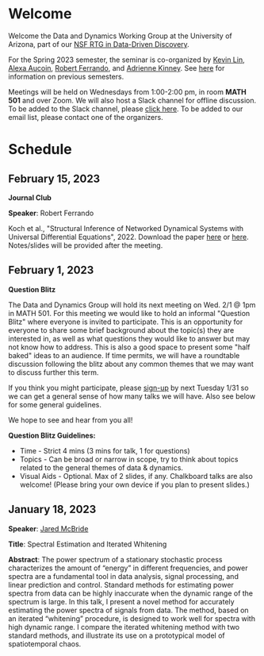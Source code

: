 # Welcome

Welcome the Data and Dynamics Working Group at the University of Arizona, part of our [NSF RTG in Data-Driven Discovery](https://sites.google.com/math.arizona.edu/data-driven-discovery/home?pli=1).

For the Spring 2023 semester, the seminar is co-organized by
[Kevin Lin](https://www.math.arizona.edu/~klin/index.php),
[Alexa
Aucoin](https://appliedmath.arizona.edu/person/alexa-aucoin),
[Robert
Ferrando](https://appliedmath.arizona.edu/person/robert-ferrando),
and [Adrienne
Kinney](https://appliedmath.arizona.edu/person/adrienne-kinney).
See [here](https://www.math.arizona.edu/~klin/ddg) for
information on previous semesters.

Meetings will be held on Wednesdays from 1:00-2:00 pm, in room **MATH 501** and over Zoom. We will also host a Slack channel for offline discussion. To be added to the Slack channel, please [click here](https://join.slack.com/t/data--dynamics/shared_invite/zt-1n961v4s5-xXbzNkD4Lvo6wAoA5X_Hlw). To be added to our email list, please contact one of the organizers.

# Schedule

## February 15, 2023

**Journal Club**

**Speaker**: Robert Ferrando

Koch et al., "Structural Inference of Networked Dynamical Systems with Universal Differential Equations", 2022. 
Download the paper [here](https://aps.arxiv.org/abs/2207.04962) or [here](https://aip.scitation.org/doi/full/10.1063/5.0109093).
Notes/slides will be provided after the meeting.

## February 1, 2023

**Question Blitz**

The Data and Dynamics Group will hold its next meeting on Wed. 2/1 @ 1pm in MATH 501. For this meeting we would like to hold an informal "Question Blitz" where everyone is invited to participate. This is an opportunity for everyone to share some brief background about the topic(s) they are interested in, as well as what questions they would like to answer but may not know how to address. This is also a good space to present some "half baked" ideas to an audience. If time permits, we will have a roundtable discussion following the blitz about any common themes that we may want to discuss further this term. 


If you think you might participate, please [sign-up](https://docs.google.com/spreadsheets/d/1krjwyw24YpVYxZ6xsm4j1boaqeihLteOJ_w6ShHNoIM/edit?pli=1#gid=0) by next Tuesday 1/31 so we can get a general sense of how many talks we will have. Also see below for some general guidelines.


We hope to see and hear from you all! 


**Question Blitz Guidelines:**

* Time - Strict 4 mins (3 mins for talk, 1 for questions)
* Topics - Can be broad or narrow in scope, try to think about topics related to the general themes of data & dynamics.
* Visual Aids - Optional. Max of 2 slides, if any. Chalkboard talks are also welcome! (Please bring your own device if you plan to present slides.) 


## January 18, 2023

**Speaker**: [Jared McBride](https://appliedmath.arizona.edu/person/jared-mcbride)

**Title**: Spectral Estimation and Iterated Whitening

**Abstract**: The power spectrum of a stationary stochastic process characterizes the amount of “energy” in different frequencies, and power spectra are a fundamental tool in data analysis, signal processing, and linear prediction and control. Standard methods for estimating power spectra from data can be highly inaccurate when the dynamic range of the spectrum is large.  In this talk, I present a novel method for accurately estimating the power spectra of signals from data. The method, based on an iterated “whitening” procedure, is designed to work well for spectra with high dynamic range.  I compare the iterated whitening method with two standard methods, and illustrate its use on a prototypical model of spatiotemporal chaos.
